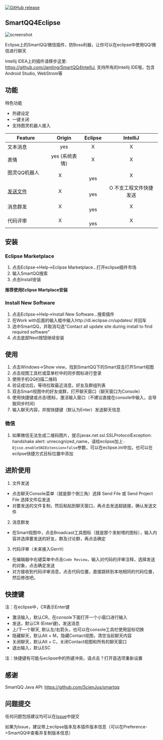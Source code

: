 [![GitHub release](https://img.shields.io/github/release/jamling/SmartQQ4Eclipse.svg?maxAge=3600)](https://github.com/Jamling/SmartQQ4Eclipse)

## SmartQQ4Eclipse

![screenshot](https://raw.githubusercontent.com/Jamling/SmartQQ4Eclipse/master/screenshot.gif)

Eclipse上的SmartQQ/微信插件，防Boss利器，让你可以在eclipse中使用QQ/微信进行聊天

Intellij IDEA上的插件请移步这里: https://github.com/Jamling/SmartQQ4IntelliJ, 支持所有的Intellij IDE哦，包含Android Studio, WebStrom等

## 功能

特色功能

- 热键设定
- 一键关闭
- 支持图灵机器人接入

|Feature           |Origin     | Eclipse    | IntelliJ    |
| ---------------- |:---------:|:----------:|:-----------:|
| 文本消息          | yes       |          X | X         |
| 表情              | yes (系统表情)|   X| X |
| 图灵QQ机器人        | X       |          yes | X|
| [发送文件](http://api.ieclipse.cn/smartqq/)        | X       |          yes | O 不支工程文件快捷发送|
| 消息群发        | X       |          yes | X|
| 代码评审        | X       |          yes | X|

## 安装

### Eclipse Marketplace

1. 点击Eclipse->Help->Eclipse Marketplace...打开eclipse插件市场
2. 输入SmartQQ搜索
3. 点击Install安装

**推荐使用Eclipse Martplace安装**

### Install New Software

1. 点击Eclipse->Help->Install New Software...搜索插件
2. 在Work with后面的输入框中输入http://dl.ieclipse.cn/updates/ 并回车
3. 选中SmartQQ，并取消勾选"Contact all update site during install to find required software"
4. 点击底部Next按钮继续安装

## 使用

1. 点击Windows->Show view，找到SmartQQ下的Smart双击打开Smart视图
2. 点击视图工具栏或菜单栏中的同步图标进行登录
3. 使用手机QQ扫描二维码
4. 验证成功后，等待拉取最近消息，好友及群组列表
5. 双击Smart视图中的好友或群，打开聊天窗口（聊天窗口为Console）
6. 使用快捷键或点击I图标，激活输入窗口（不建议直接在console中输入，会导致同步时间）
7. 输入聊天内容，并按快捷键（默认为Enter）发送聊天信息

### 微信
1. 如果微信无法生成二维码图片，提示javax.net.ssl.SSLProtocolException: handshake alert:  unrecognized_name，请给eclipse加上`-Djsse.enableSNIExtension=false`参数，可以在eclipse.ini中加，也可以在eclipse快捷方式目标位置中添加

## 进阶使用
1. 文件发送
 - 点击聊天Console菜单（就是那个倒三角）选择 Send File 或 Send Project File 选择文件后发送
 - 对要发送的文件复制，然后粘贴到聊天窗口，再点击发送超链接，确认发送文件
2. 消息群发
 - 在Smart视图中，点击Broadcast工具图标（就是那个发射塔的图标），输入内容并选择要发送的好友，群及讨论群，再点击确定
3. 代码评审（未来接入Gerrit）
 - 在编辑器中右键菜单中点击`Code Review`，输入对代码的评审注释，选择发送的对象，点击确定发送
 - 对方接收到代码评审消息，点击代码位置，直接跳转到本地相同的代码位置，然后修改吧。

## 快捷键

注：在eclipse中，CR表示Enter键

- 激活输入，默认CR，在console下面打开一个小窗口进行输入
- 发送，默认CR (Enter键)，发送消息
- 上/下一个聊天, 默认左/右箭头，也可以在console工具栏使用鼠标切换
- 隐藏聊天，默认Alt + M，隐藏Contact视图，清空当前聊天内容
- 关闭聊天，默认Alt + C，关闭Contact视图和所有的聊天窗口
- 退出输入，默认ESC

注：快捷键有可能与eclipse中的热键冲突，请点击？打开首选项重新设置

## 感谢

SmartQQ Java API: https://github.com/ScienJus/smartqq


## 问题提交

任何问题包括建议均可以在[Issue](https://github.com/Jamling/SmartQQ4Eclipse/issues)中提交

如果为Issue，建议带上eclipse版本及本插件版本信息（可以在Preference->SmartQQ中查看并复制版本信息）
